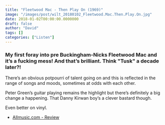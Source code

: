 ```yaml
---
title: "Fleetwood Mac - Then Play On (1969)"
image: "/images/post/wilt_20180102_Fleetwood.Mac.Then.Play.On.jpg"
date: 2018-01-02T00:00:00.0000000
draft: false
author: "David"
tags: []
categories: ["Listen"]
---
```

### My first foray into pre Buckingham-Nicks Fleetwood Mac and it’s a fucking mess! And that’s brilliant. Think "Tusk" a decade later?!

 There’s an obvious potpourri of talent going on and this is reflected in the range of songs and moods, sometimes at odds with each other.

 Peter Green’s guitar playing remains the highlight but there’s definitely a big change a happening. That Danny Kirwan boy’s a clever bastard though.

 Even better on vinyl.

-  [Allmusic.com - Review](https://www.allmusic.com/album/then-play-on-mw0000651501)